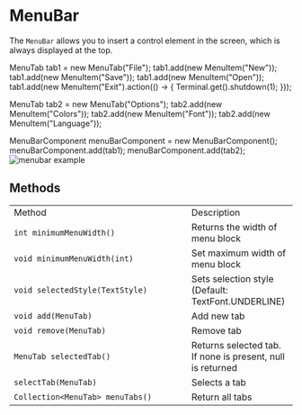 # MenuBar

The `MenuBar` allows you to insert a control element in the screen, which is always displayed
at the top.

<code-block lang="java">
MenuTab tab1 = new MenuTab("File");
tab1.add(new MenuItem("New"));
tab1.add(new MenuItem("Save"));
tab1.add(new MenuItem("Open"));
tab1.add(new MenuItem("Exit").action(() -> {
  Terminal.get().shutdown(1);
}));

MenuTab tab2 = new MenuTab("Options");
tab2.add(new MenuItem("Colors"));
tab2.add(new MenuItem("Font"));
tab2.add(new MenuItem("Language"));

MenuBarComponent menuBarComponent = new MenuBarComponent();
menuBarComponent.add(tab1);
menuBarComponent.add(tab2);
</code-block>
<img src="menubar.png" alt="menubar example"/>

## Methods

<table>
<tr><td width="300">Method</td><td>Description</td></tr>
<tr><td><code>int minimumMenuWidth()</code></td><td>Returns the width of menu block</td></tr>
<tr><td><code>void minimumMenuWidth(int)</code></td><td>Set maximum width of menu block</td></tr>
<tr><td><code>void selectedStyle(TextStyle)</code></td><td>Sets selection style (Default: TextFont.UNDERLINE)</td></tr>
<tr><td><code>void add(MenuTab)</code></td><td>Add new tab</td></tr>
<tr><td><code>void remove(MenuTab)</code></td><td>Remove tab</td></tr>
<tr><td><code>MenuTab selectedTab()</code></td><td>Returns selected tab. If none is present, null is returned</td></tr>
<tr><td><code>selectTab(MenuTab)</code></td><td>Selects a tab</td></tr>
<tr><td><code>Collection&lt;MenuTab&gt; menuTabs()</code></td><td>Return all tabs</td></tr>
</table>